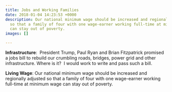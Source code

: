 ```yaml
---
title: Jobs and Working Families
date: 2018-01-04 14:23:53 +0000
description: Our national minimum wage should be increased and regionally adjusted
  so that a family of four with one wage-earner working full-time at minimum wage
  can stay out of poverty.
images: []

---
```

**Infrastructure**:  President Trump, Paul Ryan and Brian Fitzpatrick promised a jobs bill to rebuild our crumbling roads, bridges, power grid and other infrastructure. Where is it?  I would work to write and pass such a bill.

**Living Wage**: Our national minimum wage should be increased and regionally adjusted so that a family of four with one wage-earner working full-time at minimum wage can stay out of poverty.